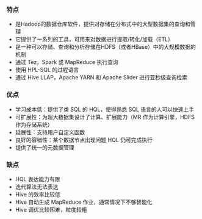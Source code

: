 ### 特点

- 是Hadoop的数据仓库软件，提供对存储在分布式中的大型数据集的查询和管理
- 它提供了一系列的工具，可用来对数据进行提取/转化/加载（ETL）
- 是一种可以存储、查询和分析存储在HDFS（或者HBase）中的大规模数据的机制
- 通过 Tez，Spark 或 MapReduce 执行查询
- 使用 HPL-SQL 的过程语言
- 通过 Hive LLAP，Apache YARN 和 Apache Slider 进行亚秒级查询检索

### 优点

- 学习成本低：提供了类 SQL 的 HQL，使得熟悉 SQL 语言的人可以快速上手
- 可扩展性：为超大数据集设计了计算、扩展能力（MR 作为计算引擎，HDFS 作为存储系统） 
- 延展性：支持用户自定义函数 
- 良好的容错性：某个数据节点出现问题 HQL 仍可完成执行
- 提供了统一的元数据管理

### 缺点

- HQL 表达能力有限
- 迭代算法无法表达
- Hive 的效率比较低
- Hive 自动生成 MapReduce 作业，通常情况下不够智能化
- Hive 调优比较困难，粒度较粗
